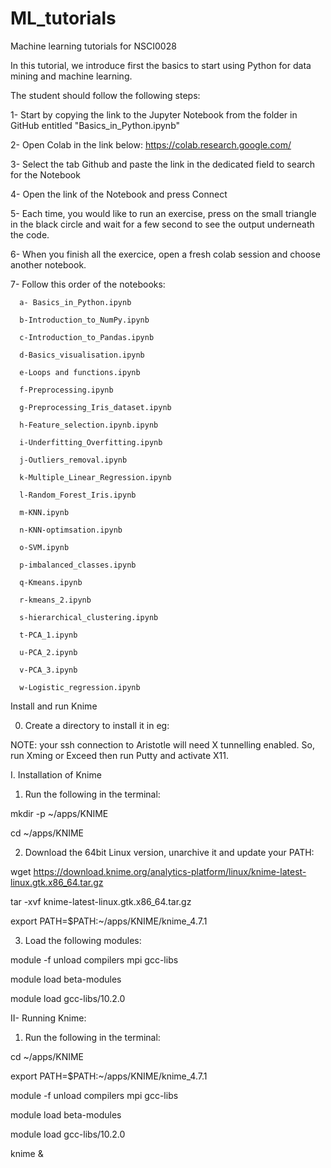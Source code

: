 # ML_tutorials
Machine learning tutorials for NSCI0028

In this tutorial, we introduce first the basics to start using Python for data mining and machine learning.

The student should follow the following steps:

1- Start by copying the link to the Jupyter Notebook from the folder in GitHub entitled "Basics_in_Python.ipynb"

2- Open Colab in the link below:
https://colab.research.google.com/

3- Select the tab Github and paste the link in the dedicated field to search for the Notebook

4- Open the link of the Notebook and press Connect

5- Each time, you would like to run an exercise, press on the small triangle in the black circle and wait for a few second to see the output underneath the code.

6- When you finish all the exercice, open a fresh colab session and choose another notebook.

7- Follow this order of the notebooks:

      a- Basics_in_Python.ipynb

      b-Introduction_to_NumPy.ipynb

      c-Introduction_to_Pandas.ipynb

      d-Basics_visualisation.ipynb

      e-Loops and functions.ipynb

      f-Preprocessing.ipynb
      
      g-Preprocessing_Iris_dataset.ipynb
     
      h-Feature_selection.ipynb.ipynb
      
      i-Underfitting_Overfitting.ipynb
      
      j-Outliers_removal.ipynb

      k-Multiple_Linear_Regression.ipynb
     
      l-Random_Forest_Iris.ipynb
      
      m-KNN.ipynb
      
      n-KNN-optimsation.ipynb
      
      o-SVM.ipynb
      
      p-imbalanced_classes.ipynb
        
      q-Kmeans.ipynb
      
      r-kmeans_2.ipynb
      
      s-hierarchical_clustering.ipynb
      
      t-PCA_1.ipynb
      
      u-PCA_2.ipynb
      
      v-PCA_3.ipynb
      
      w-Logistic_regression.ipynb
      
Install and run Knime
      
0) Create a directory to install it in eg:

NOTE: your ssh connection to Aristotle will need X tunnelling enabled. So, run Xming or Exceed then run Putty and activate X11.

I. Installation of Knime

1) Run the following in the terminal:

mkdir -p ~/apps/KNIME

cd ~/apps/KNIME

2) Download the 64bit Linux version, unarchive it and update your PATH:

wget https://download.knime.org/analytics-platform/linux/knime-latest-linux.gtk.x86_64.tar.gz

tar -xvf knime-latest-linux.gtk.x86_64.tar.gz

export PATH=$PATH:~/apps/KNIME/knime_4.7.1

3) Load the following modules:

module -f unload compilers mpi gcc-libs

module load beta-modules

module load gcc-libs/10.2.0

II- Running Knime:

1) Run the following in the terminal:

cd ~/apps/KNIME

export PATH=$PATH:~/apps/KNIME/knime_4.7.1

module -f unload compilers mpi gcc-libs

module load beta-modules

module load gcc-libs/10.2.0

knime &




